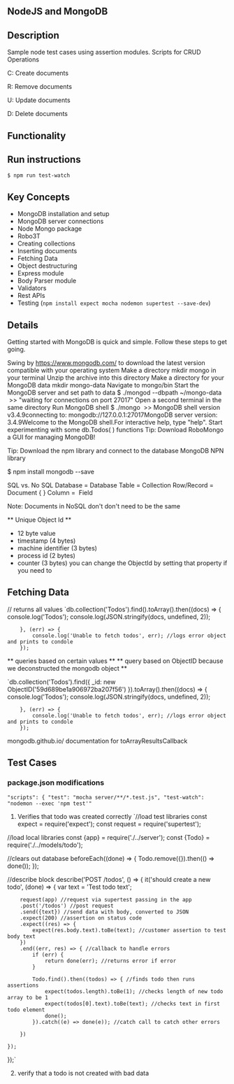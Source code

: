 ## NodeJS and MongoDB ##

## Description ##

Sample node test cases using assertion modules.
Scripts for CRUD Operations

C: Create documents

R: Remove documents

U: Update documents

D: Delete documents


## Functionality ##

## Run instructions ##
` $ npm run test-watch `


## Key Concepts ## 

* MongoDB installation and setup
* MongoDB server connections
* Node Mongo package
* Robo3T 
* Creating collections
* Inserting documents
* Fetching Data
* Object destructuring
* Express module
* Body Parser module
* Validators
* Rest APIs
* Testing (`npm install expect mocha nodemon supertest --save-dev`)

## Details ##
Getting started with MongoDB is quick and simple. Follow these steps to get going.

Swing by https://www.mongodb.com/ to download the latest version compatible with your operating system
Make a directory mkdir mongo in your terminal
Unzip the archive into this directory
Make a directory for your MongoDB data mkdir mongo-data
Navigate to mongo/bin
Start the MongoDB server and set path to data $ ./mongod --dbpath ~/mongo-data   >> "waiting for connections on port 27017"
Open a second terminal in the same directory
Run MongoDB shell $ ./mongo  >> MongoDB shell version v3.4.9connecting to: mongodb://127.0.0.1:27017MongoDB server version: 3.4.9Welcome to the MongoDB shell.For interactive help, type "help".
Start experimenting with some db.Todos( ) functions
Tip: Download RoboMongo a GUI for managing MongoDB!

Tip: Download the npm library and connect to the database MongoDB NPN library

$ npm install mongodb --save

SQL vs. No SQL
Database = Database
Table = Collection
Row/Record = Document { }
Column =  Field

Note: Documents in NoSQL don't don't need to be the same


** Unique Object Id **

- 12 byte value
- timestamp (4 bytes)
- machine identifier (3 bytes)
- process id (2 bytes)
- counter (3 bytes)
you can change the ObjectId by setting that property if you need to


## Fetching Data ##

// returns all values
        `db.collection('Todos').find().toArray().then((docs) => {
            console.log('Todos');
            console.log(JSON.stringify(docs, undefined, 2));

        }, (err) => {
            console.log('Unable to fetch todos', err); //logs error object and prints to condole
        });

** queries based on certain values **
** query based on ObjectID because we deconstructed the mongodb object **

 `db.collection('Todos').find({
            _id: new ObjectID('59d689be1a906972ba207f56') 
        }).toArray().then((docs) => {
            console.log('Todos');
            console.log(JSON.stringify(docs, undefined, 2));

        }, (err) => {
            console.log('Unable to fetch todos', err); //logs error object and prints to condole
        });

mongodb.github.io/ documentation for toArrayResultsCallback


## Test Cases ##

### package.json modifications ###
`"scripts": {
    "test": "mocha server/**/*.test.js",
    "test-watch": "nodemon --exec 'npm test'"`

1) Verifies that todo was created correctly
`//load test libraries
const expect = require('expect');
const request = require('supertest');

//load local libraries
const {app} = require('./../server');
const {Todo} = require('./../models/todo');

//clears out database
beforeEach((done) => {
    Todo.remove({}).then(() => done());
});

//describe block
describe('POST /todos', () => {
    it('should create a new todo', (done) => {
        var text = 'Test todo text';

        request(app) //request via supertest passing in the app
        .post('/todos') //post request 
        .send({text}) //send data with body, converted to JSON
        .expect(200) //assertion on status code
        .expect((res) => {
            expect(res.body.text).toBe(text); //customer assertion to test body text
        })
        .end((err, res) => { //callback to handle errors
            if (err) {
                return done(err); //returns error if error
            }
            
            Todo.find().then((todos) => { //finds todo then runs assertions
                expect(todos.length).toBe(1); //checks length of new todo array to be 1
                expect(todos[0].text).toBe(text); //checks text in first todo element
                done();
            }).catch((e) => done(e)); //catch call to catch other errors

        })

    });
});`

2) verify that a todo is not created with bad data